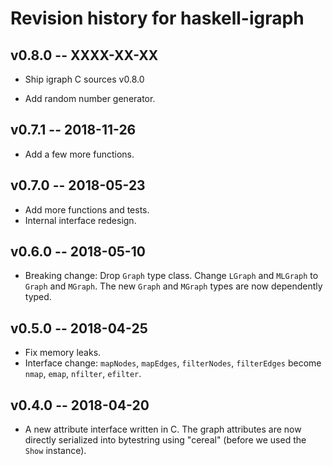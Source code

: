 Revision history for haskell-igraph
===================================

v0.8.0 -- XXXX-XX-XX
--------------------

* Ship igraph C sources v0.8.0

* Add random number generator.

v0.7.1 -- 2018-11-26
--------------------

* Add a few more functions.

v0.7.0 -- 2018-05-23
--------------------

* Add more functions and tests.
* Internal interface redesign.

v0.6.0 -- 2018-05-10
--------------------

* Breaking change: Drop `Graph` type class. Change `LGraph` and `MLGraph` to
`Graph` and `MGraph`. The new `Graph` and `MGraph` types are now dependently typed.

v0.5.0 -- 2018-04-25
--------------------

* Fix memory leaks.
* Interface change: `mapNodes`, `mapEdges`, `filterNodes`, `filterEdges` become
`nmap`, `emap`, `nfilter`, `efilter`.


v0.4.0 -- 2018-04-20
--------------------

* A new attribute interface written in C. The graph attributes are now directly serialized into bytestring using "cereal" (before we used the `Show` instance).

